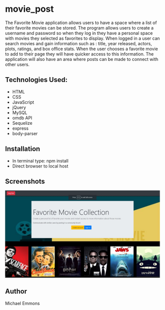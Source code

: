 # movie_post
The Favorite Movie application allows users to have a space where a list of their favorite movies can be stored. 
  The program allows users to create a username and password so when they log in they have a personal space with movies 
  they selected as favorites to display. When logged in a user can search movies and gain information such as : title,
  year released, actors, plots, ratings, and box office stats. When the user chooses a favorite movie to add to their page
  they will have quicker access to this information.  The application will also have an area where posts can be made to 
  connect with other users.


## Technologies Used:
- HTML
- CSS
- JavaScript
- jQuery
- MySQL
- omdb API
- Sequelize
- express
- body-parser

## Installation

- In terminal type: npm install
- Direct browser to local host

## Screenshots
![](movie_app.JPG)


## Author
Michael Emmons
